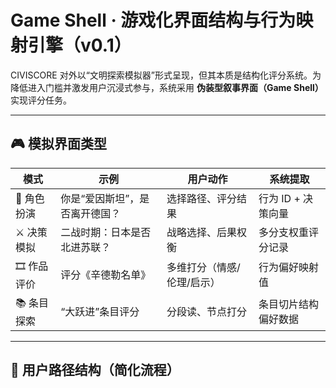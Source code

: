 # Game Shell · 游戏化界面结构与行为映射引擎（v0.1）

CIVISCORE 对外以“文明探索模拟器”形式呈现，但其本质是结构化评分系统。为降低进入门槛并激发用户沉浸式参与，系统采用 **伪装型叙事界面（Game Shell）** 实现评分任务。

---

## 🎮 模拟界面类型

| 模式 | 示例 | 用户动作 | 系统提取 |
|------|------|-----------|-----------|
| 👤 角色扮演 | 你是“爱因斯坦”，是否离开德国？ | 选择路径、评分结果 | 行为 ID + 决策向量 |
| ⚔️ 决策模拟 | 二战时期：日本是否北进苏联？ | 战略选择、后果权衡 | 多分支权重评分记录 |
| 🎞️ 作品评价 | 评分《辛德勒名单》 | 多维打分（情感/伦理/启示） | 行为偏好映射值 |
| 📚 条目探索 | “大跃进”条目评分 | 分段读、节点打分 | 条目切片结构偏好数据 |

---

## 🔄 用户路径结构（简化流程）

